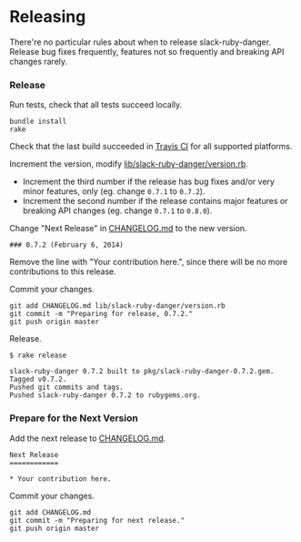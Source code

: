 # Releasing

There're no particular rules about when to release slack-ruby-danger. Release bug fixes frequently, features not so frequently and breaking API changes rarely.

### Release

Run tests, check that all tests succeed locally.

```
bundle install
rake
```

Check that the last build succeeded in [Travis CI](https://travis-ci.org/slack-ruby/slack-ruby-danger) for all supported platforms.

Increment the version, modify [lib/slack-ruby-danger/version.rb](lib/slack-ruby-danger/version.rb).

*  Increment the third number if the release has bug fixes and/or very minor features, only (eg. change `0.7.1` to `0.7.2`).
*  Increment the second number if the release contains major features or breaking API changes (eg. change `0.7.1` to `0.8.0`).

Change "Next Release" in [CHANGELOG.md](CHANGELOG.md) to the new version.

```
### 0.7.2 (February 6, 2014)
```

Remove the line with "Your contribution here.", since there will be no more contributions to this release.

Commit your changes.

```
git add CHANGELOG.md lib/slack-ruby-danger/version.rb
git commit -m "Preparing for release, 0.7.2."
git push origin master
```

Release.

```
$ rake release

slack-ruby-danger 0.7.2 built to pkg/slack-ruby-danger-0.7.2.gem.
Tagged v0.7.2.
Pushed git commits and tags.
Pushed slack-ruby-danger 0.7.2 to rubygems.org.
```

### Prepare for the Next Version

Add the next release to [CHANGELOG.md](CHANGELOG.md).

```
Next Release
============

* Your contribution here.
```

Commit your changes.

```
git add CHANGELOG.md
git commit -m "Preparing for next release."
git push origin master
```
